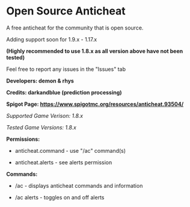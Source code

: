 # Open Source Anticheat
 A free anticheat for the community that is open source.
 
 Adding support soon for 1.9.x - 1.17.x
 
 **(Highly recommended to use 1.8.x as all version above have not been tested)**
 
Feel free to report any issues in the "Issues" tab
 
****Developers: demon & rhys****

**Credits: darkandblue (prediction processing)**

**Spigot Page: https://www.spigotmc.org/resources/anticheat.93504/**




*Supported Game Verison: 1.8.x*

*Tested Game Versions: 1.8.x*


**Permissions:**

* anticheat.command - use "/ac" command(s)

* anticheat.alerts - see alerts permission

**Commands:**

* /ac - displays anticheat commands and information

* /ac alerts - toggles on and off alerts
